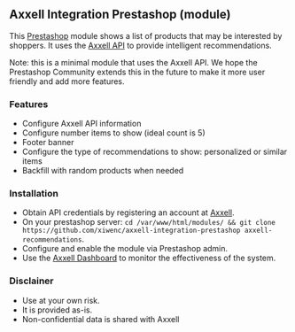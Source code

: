 ## Axxell Integration Prestashop (module)

This [Prestashop](https://www.prestashop.com) module shows a list of products that may be interested by shoppers. It uses the [Axxell API](https://axxell.cinaq.com) to provide intelligent recommendations.

Note: this is a minimal module that uses the Axxell API. We hope the Prestashop Community extends this in the future to make it more user friendly and add more features.

### Features

- Configure Axxell API information
- Configure number items to show (ideal count is 5)
- Footer banner
- Configure the type of recommendations to show: personalized or similar items
- Backfill with random products when needed

### Installation

- Obtain API credentials by registering an account at [Axxell](https://axxell.cinaq.com).
- On your prestashop server: `cd /var/www/html/modules/ && git clone https://github.com/xiwenc/axxell-integration-prestashop axxell-recommendations`.
- Configure and enable the module via Prestashop admin.
- Use the [Axxell Dashboard](https://axxell.cinaq.com/dashboard) to monitor the effectiveness of the system.

### Disclainer

- Use at your own risk.
- It is provided as-is.
- Non-confidential data is shared with Axxell

